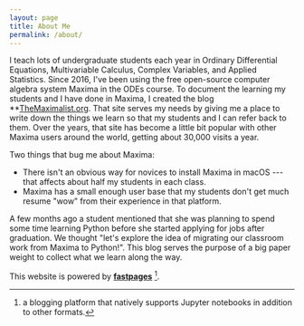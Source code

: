 ```yaml
---
layout: page
title: About Me
permalink: /about/
---
```


I teach lots of undergraduate students each year in Ordinary Differential Equations, Multivariable Calculus, Complex Variables, and Applied Statistics.  Since 2016, I've been using the free open-source computer algebra system Maxima in the ODEs course.  To document the learning my students and I have done in Maxima, I created the blog **[TheMaximalist.org](https://"TheMaximalist.org").  That site serves my needs by giving me a place to write down the things we learn so that my students and I can refer back to them.  Over the years, that site has become a little bit popular with other Maxima users around the world, getting about 30,000 visits a year.

Two things that bug me about Maxima:
* There isn't an obvious way for novices to install Maxima in macOS --- that affects about half my students in each class.
* Maxima has a small enough user base that my students don't get much resume "wow" from their experience in that platform.

A few months ago a student mentioned that she was planning to spend some time learning Python before she started applying for jobs after graduation.  We thought "let's explore the idea of migrating our classroom work from Maxima to Python!".  This blog serves the purpose of a big paper weight to collect what we learn along the way.

This website is powered by **[fastpages](https://github.com/fastai/fastpages)** [^1].




[^1]:a blogging platform that natively supports Jupyter notebooks in addition to other formats.
